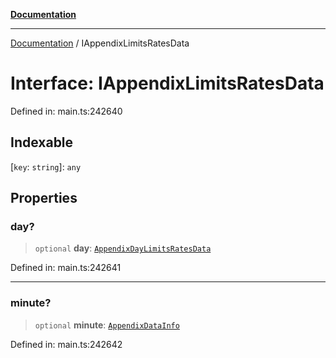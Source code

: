 [**Documentation**](../README.md)

***

[Documentation](../README.md) / IAppendixLimitsRatesData

# Interface: IAppendixLimitsRatesData

Defined in: main.ts:242640

## Indexable

\[`key`: `string`\]: `any`

## Properties

### day?

> `optional` **day**: [`AppendixDayLimitsRatesData`](../classes/AppendixDayLimitsRatesData.md)

Defined in: main.ts:242641

***

### minute?

> `optional` **minute**: [`AppendixDataInfo`](../classes/AppendixDataInfo.md)

Defined in: main.ts:242642
